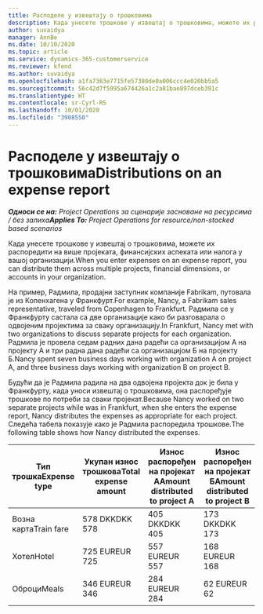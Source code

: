 ```yaml
---
title: Расподеле у извештају о трошковима
description: Када унесете трошкове у извештај о трошковима, можете их распоредити на више пројеката, правних лица или налога у вашој организацији.
author: suvaidya
manager: AnnBe
ms.date: 10/10/2020
ms.topic: article
ms.service: dynamics-365-customerservice
ms.reviewer: kfend
ms.author: suvaidya
ms.openlocfilehash: a1fa7383e7715fe57380de0a006ccc4e020bb5a5
ms.sourcegitcommit: 56c42d7f5995a674426a1c2a81bae897dceb391c
ms.translationtype: HT
ms.contentlocale: sr-Cyrl-RS
ms.lasthandoff: 10/01/2020
ms.locfileid: "3908550"
---
```

# <a name="distributions-on-an-expense-report"></a><span data-ttu-id="eb9f2-103">Расподеле у извештају о трошковима</span><span class="sxs-lookup"><span data-stu-id="eb9f2-103">Distributions on an expense report</span></span>

<span data-ttu-id="eb9f2-104">_**Односи се на:** Project Operations за сценарије засноване на ресурсима / без залиха_</span><span class="sxs-lookup"><span data-stu-id="eb9f2-104">_**Applies To:** Project Operations for resource/non-stocked based scenarios_</span></span>

<span data-ttu-id="eb9f2-105">Када унесете трошкове у извештај о трошковима, можете их распоредити на више пројеката, финансијских аспеката или налога у вашој организацији.</span><span class="sxs-lookup"><span data-stu-id="eb9f2-105">When you enter expenses on an expense report, you can distribute them across multiple projects, financial dimensions, or accounts in your organization.</span></span>

<span data-ttu-id="eb9f2-106">На пример, Радмила, продајни заступник компаније Fabrikam, путовала је из Копенхагена у Франкфурт.</span><span class="sxs-lookup"><span data-stu-id="eb9f2-106">For example, Nancy, a Fabrikam sales representative, traveled from Copenhagen to Frankfurt.</span></span> <span data-ttu-id="eb9f2-107">Радмила се у Франкфурту састала са две организације како би разговарала о одвојеним пројектима за сваку организацију.</span><span class="sxs-lookup"><span data-stu-id="eb9f2-107">In Frankfurt, Nancy met with two organizations to discuss separate projects for each organization.</span></span> <span data-ttu-id="eb9f2-108">Радмила је провела седам радних дана радећи са организацијом А на пројекту А и три радна дана радећи са организацијом Б на пројекту Б.</span><span class="sxs-lookup"><span data-stu-id="eb9f2-108">Nancy spent seven business days working with organization A on project A, and three business days working with organization B on project B.</span></span>

<span data-ttu-id="eb9f2-109">Будући да је Радмила радила на два одвојена пројекта док је била у Франкфурту, када уноси извештај о трошковима, она распоређује трошкове по потреби за сваки пројекат.</span><span class="sxs-lookup"><span data-stu-id="eb9f2-109">Because Nancy worked on two separate projects while was in Frankfurt, when she enters the expense report, Nancy distributes the expenses as appropriate for each project.</span></span> <span data-ttu-id="eb9f2-110">Следећа табела показује како је Радмила распоредила трошкове.</span><span class="sxs-lookup"><span data-stu-id="eb9f2-110">The following table shows how Nancy distributed the expenses.</span></span>

| <span data-ttu-id="eb9f2-111">Тип трошка</span><span class="sxs-lookup"><span data-stu-id="eb9f2-111">Expense type</span></span> | <span data-ttu-id="eb9f2-112">Укупан износ трошкова</span><span class="sxs-lookup"><span data-stu-id="eb9f2-112">Total expense amount</span></span> | <span data-ttu-id="eb9f2-113">Износ распоређен на пројекат А</span><span class="sxs-lookup"><span data-stu-id="eb9f2-113">Amount distributed to project A</span></span> | <span data-ttu-id="eb9f2-114">Износ распоређен на пројекат Б</span><span class="sxs-lookup"><span data-stu-id="eb9f2-114">Amount distributed to project B</span></span> |
|--------------|----------------------|---------------------------------|---------------------------------|
| <span data-ttu-id="eb9f2-115">Возна карта</span><span class="sxs-lookup"><span data-stu-id="eb9f2-115">Train fare</span></span>   | <span data-ttu-id="eb9f2-116">578 DKK</span><span class="sxs-lookup"><span data-stu-id="eb9f2-116">DKK 578</span></span>              | <span data-ttu-id="eb9f2-117">405 DKK</span><span class="sxs-lookup"><span data-stu-id="eb9f2-117">DKK 405</span></span>                         | <span data-ttu-id="eb9f2-118">173 DKK</span><span class="sxs-lookup"><span data-stu-id="eb9f2-118">DKK 173</span></span>                         |
| <span data-ttu-id="eb9f2-119">Хотел</span><span class="sxs-lookup"><span data-stu-id="eb9f2-119">Hotel</span></span>        | <span data-ttu-id="eb9f2-120">725 EUR</span><span class="sxs-lookup"><span data-stu-id="eb9f2-120">EUR 725</span></span>              | <span data-ttu-id="eb9f2-121">557 EUR</span><span class="sxs-lookup"><span data-stu-id="eb9f2-121">EUR 557</span></span>                         | <span data-ttu-id="eb9f2-122">168 EUR</span><span class="sxs-lookup"><span data-stu-id="eb9f2-122">EUR 168</span></span>                         |
| <span data-ttu-id="eb9f2-123">Оброци</span><span class="sxs-lookup"><span data-stu-id="eb9f2-123">Meals</span></span>        | <span data-ttu-id="eb9f2-124">346 EUR</span><span class="sxs-lookup"><span data-stu-id="eb9f2-124">EUR 346</span></span>              | <span data-ttu-id="eb9f2-125">284 EUR</span><span class="sxs-lookup"><span data-stu-id="eb9f2-125">EUR 284</span></span>                         | <span data-ttu-id="eb9f2-126">62 EUR</span><span class="sxs-lookup"><span data-stu-id="eb9f2-126">EUR 62</span></span>                          |

